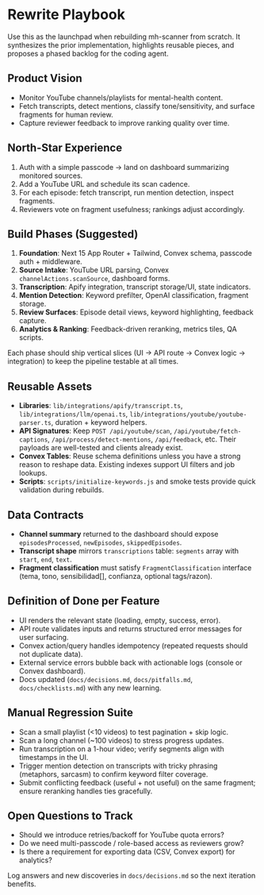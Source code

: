 # Rewrite Playbook

Use this as the launchpad when rebuilding mh-scanner from scratch. It synthesizes the prior implementation, highlights reusable pieces, and proposes a phased backlog for the coding agent.

## Product Vision
- Monitor YouTube channels/playlists for mental-health content.
- Fetch transcripts, detect mentions, classify tone/sensitivity, and surface fragments for human review.
- Capture reviewer feedback to improve ranking quality over time.

## North-Star Experience
1. Auth with a simple passcode → land on dashboard summarizing monitored sources.
2. Add a YouTube URL and schedule its scan cadence.
3. For each episode: fetch transcript, run mention detection, inspect fragments.
4. Reviewers vote on fragment usefulness; rankings adjust accordingly.

## Build Phases (Suggested)
1. **Foundation**: Next 15 App Router + Tailwind, Convex schema, passcode auth + middleware.
2. **Source Intake**: YouTube URL parsing, Convex `channelActions.scanSource`, dashboard forms.
3. **Transcription**: Apify integration, transcript storage/UI, state indicators.
4. **Mention Detection**: Keyword prefilter, OpenAI classification, fragment storage.
5. **Review Surfaces**: Episode detail views, keyword highlighting, feedback capture.
6. **Analytics & Ranking**: Feedback-driven reranking, metrics tiles, QA scripts.

Each phase should ship vertical slices (UI → API route → Convex logic → integration) to keep the pipeline testable at all times.

## Reusable Assets
- **Libraries**: `lib/integrations/apify/transcript.ts`, `lib/integrations/llm/openai.ts`, `lib/integrations/youtube/youtube-parser.ts`, duration + keyword helpers.
- **API Signatures**: Keep `POST /api/youtube/scan`, `/api/youtube/fetch-captions`, `/api/process/detect-mentions`, `/api/feedback`, etc. Their payloads are well-tested and clients already exist.
- **Convex Tables**: Reuse schema definitions unless you have a strong reason to reshape data. Existing indexes support UI filters and job lookups.
- **Scripts**: `scripts/initialize-keywords.js` and smoke tests provide quick validation during rebuilds.

## Data Contracts
- **Channel summary** returned to the dashboard should expose `episodesProcessed`, `newEpisodes`, `skippedEpisodes`.
- **Transcript shape** mirrors `transcriptions` table: `segments` array with `start`, `end`, `text`.
- **Fragment classification** must satisfy `FragmentClassification` interface (tema, tono, sensibilidad[], confianza, optional tags/razon).

## Definition of Done per Feature
- UI renders the relevant state (loading, empty, success, error).
- API route validates inputs and returns structured error messages for user surfacing.
- Convex action/query handles idempotency (repeated requests should not duplicate data).
- External service errors bubble back with actionable logs (console or Convex dashboard).
- Docs updated (`docs/decisions.md`, `docs/pitfalls.md`, `docs/checklists.md`) with any new learning.

## Manual Regression Suite
- Scan a small playlist (<10 videos) to test pagination + skip logic.
- Scan a long channel (~100 videos) to stress progress updates.
- Run transcription on a 1-hour video; verify segments align with timestamps in the UI.
- Trigger mention detection on transcripts with tricky phrasing (metaphors, sarcasm) to confirm keyword filter coverage.
- Submit conflicting feedback (useful + not useful) on the same fragment; ensure reranking handles ties gracefully.

## Open Questions to Track
- Should we introduce retries/backoff for YouTube quota errors?
- Do we need multi-passcode / role-based access as reviewers grow?
- Is there a requirement for exporting data (CSV, Convex export) for analytics?

Log answers and new discoveries in `docs/decisions.md` so the next iteration benefits.
